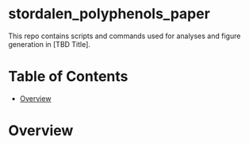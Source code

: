 # stordalen_polyphenols_paper

This repo contains scripts and commands used for analyses and figure generation in [TBD Title].

Table of Contents
=================
  * [Overview](https://github.com/WrightonLabCSU/stordalen_polyphenols_paper#overview)

# Overview
